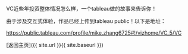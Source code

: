VC近些年投资整体情况怎么样，一个tableau做的故事来告诉你！







由于涉及交互式体验，作品已经上传到tableau public！以下是地址：

https://public.tableau.com/profile/mike.zhang6725#!/vizhome/VC_5/VC



[返回主页]({{ site.url }}{{ site.baseurl }})